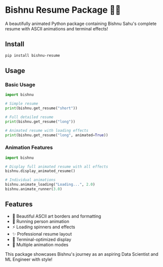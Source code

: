 # Bishnu Resume Package 🚀✨

A beautifully animated Python package containing Bishnu Sahu's complete resume with ASCII animations and terminal effects!

## Install
```bash
pip install bishnu-resume
```

## Usage

### Basic Usage
```python
import bishnu

# Simple resume
print(bishnu.get_resume("short"))

# Full detailed resume  
print(bishnu.get_resume("long"))

# Animated resume with loading effects
print(bishnu.get_resume("long", animated=True))
```

### Animation Features
```python
import bishnu

# Display full animated resume with all effects
bishnu.display_animated_resume()

# Individual animations
bishnu.animate_loading("Loading...", 2.0)
bishnu.animate_runner(3.0)
```

## Features
- 🎨 Beautiful ASCII art borders and formatting
- 🏃 Running person animation
- ⚡ Loading spinners and effects
- ✨ Professional resume layout
- 📱 Terminal-optimized display
- 🚀 Multiple animation modes

This package showcases Bishnu's journey as an aspiring Data Scientist and ML Engineer with style!
